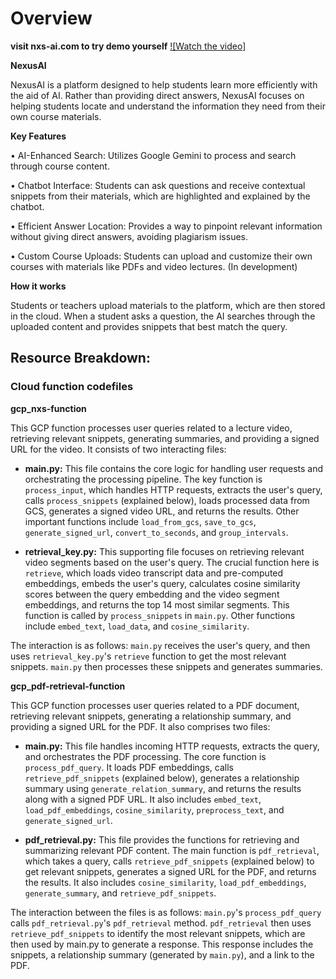 # Overview

**visit nxs-ai.com to try demo yourself**
[![Watch the video]](https://www.youtube.com/watch?v=kcUrNTFGdZA)


**NexusAI**

NexusAI is a platform designed to help students learn more efficiently with the aid of AI. Rather than providing direct answers, NexusAI focuses on helping students locate and understand the information they need from their own course materials.



**Key Features**

• AI-Enhanced Search: Utilizes Google Gemini to process and search through course content.

• Chatbot Interface: Students can ask questions and receive contextual snippets from their materials, which are highlighted and explained by the chatbot.

• Efficient Answer Location: Provides a way to pinpoint relevant information without giving direct answers, avoiding plagiarism issues.

• Custom Course Uploads: Students can upload and customize their own courses with materials like PDFs and video lectures. (In development)



**How it works**

Students or teachers upload materials to the platform, which are then stored in the cloud. When a student asks a question, the AI searches through the uploaded content and provides snippets that best match the query.


## Resource Breakdown:

### Cloud function codefiles

**gcp_nxs-function**

This GCP function processes user queries related to a lecture video, retrieving relevant snippets, generating summaries, and providing a signed URL for the video. It consists of two interacting files:

*   **main.py:** This file contains the core logic for handling user requests and orchestrating the processing pipeline.  The key function is `process_input`, which handles HTTP requests, extracts the user's query, calls `process_snippets` (explained below), loads processed data from GCS, generates a signed video URL, and returns the results.  Other important functions include `load_from_gcs`, `save_to_gcs`, `generate_signed_url`, `convert_to_seconds`, and `group_intervals`.

*   **retrieval_key.py:** This supporting file focuses on retrieving relevant video segments based on the user's query.  The crucial function here is `retrieve`, which loads video transcript data and pre-computed embeddings, embeds the user's query, calculates cosine similarity scores between the query embedding and the video segment embeddings, and returns the top 14 most similar segments.  This function is called by `process_snippets` in `main.py`. Other functions include `embed_text`, `load_data`, and `cosine_similarity`.

The interaction is as follows: `main.py` receives the user's query, and then uses `retrieval_key.py`'s `retrieve` function to get the most relevant snippets.  `main.py` then processes these snippets and generates summaries.

**gcp_pdf-retrieval-function**

This GCP function processes user queries related to a PDF document, retrieving relevant snippets, generating a relationship summary, and providing a signed URL for the PDF. It also comprises two files:

*   **main.py:** This file handles incoming HTTP requests, extracts the query, and orchestrates the PDF processing. The core function is `process_pdf_query`.  It loads PDF embeddings, calls `retrieve_pdf_snippets` (explained below), generates a relationship summary using `generate_relation_summary`, and returns the results along with a signed PDF URL. It also includes `embed_text`, `load_pdf_embeddings`, `cosine_similarity`, `preprocess_text`, and `generate_signed_url`.

*   **pdf_retrieval.py:** This file provides the functions for retrieving and summarizing relevant PDF content. The main function is `pdf_retrieval`, which takes a query, calls `retrieve_pdf_snippets` (explained below) to get relevant snippets, generates a signed URL for the PDF, and returns the results. It also includes `cosine_similarity`, `load_pdf_embeddings`, `generate_summary`, and `retrieve_pdf_snippets`.

The interaction between the files is as follows: `main.py`'s `process_pdf_query` calls `pdf_retrieval.py`'s `pdf_retrieval` method.  `pdf_retrieval` then uses `retrieve_pdf_snippets` to identify the most relevant snippets, which are then used by main.py to generate a response.  This response includes the snippets, a relationship summary (generated by `main.py`), and a link to the PDF.

